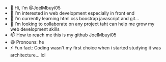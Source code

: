 - 👋 Hi, I’m @JoelMbuyi05
- 👀 I’m interested in web development especially in front end 
- 🌱 I’m currently learning html css boostrap javascript and git...
- 💞️ I’m looking to collaborate on any project taht can help me grow my web development skills
- 📫 How to reach me this is my github JoelMbuyi05
- 😄 Pronouns: he
- ⚡ Fun fact: Coding wasn't my first choice when i started studying it was architecture... lol

<!---
JoelMbuyi05/JoelMbuyi05 is a ✨ special ✨ repository because its `README.md` (this file) appears on your GitHub profile.
You can click the Preview link to take a look at your changes.
--->
